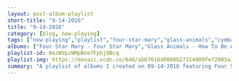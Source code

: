 ```yaml
---
layout: post-album-playlist
short-title: "9-14-2016"
title: "9-14-2016"
category: [blog, now-playing]
tags: ["now-playing","playlist","four-star-mary","glass-animals","cymbals-eat-guitars","the-walkmen","various-artists","the-head-and-the-heart","taking-back-sunday","tim-armstrong","various-artists","frank-ocean"]
albums: ["Four Star Mary - Four Star Mary","Glass Animals - How To Be A Human Being","Cymbals Eat Guitars - Pretty Years","The Walkmen - You & Me","Various Artists - People and Songs of the Sea","The Head And The Heart - Signs of Light","Taking Back Sunday - Tidal Wave","Tim Armstrong - A Poets Life","Various Artists - ANTI","Frank Ocean - Blonde"]
playlist-id: 0ezWVpzWMpBne7FphjOBcq
playlist-img: https://mosaic.scdn.co/640/ab67616d0000b27314909fef2803a3019232961fab67616d0000b27314d7686d08f781d98bf35dacab67616d0000b2735f6c51b252e86e5ee251ff3dab67616d0000b273ec3d15eab5bd77027abc4b23
summary: "A playlist of albums I created on 09-14-2016 featuring Four Star Mary, Glass Animals, Cymbals Eat Guitars, The Walkmen, Various Artists, The Head And The Heart, Taking Back Sunday, Tim Armstrong, Various Artists, and Frank Ocean"
---
```

